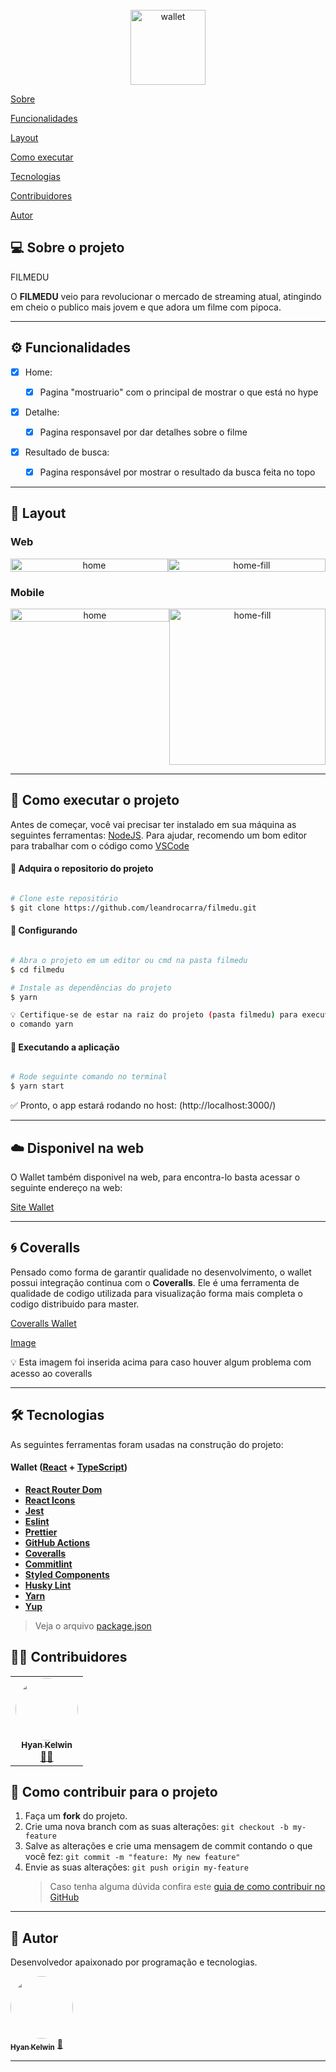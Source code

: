<div align="center">
<br>
  <img src="./src/compound/logo.png" alt="wallet" width="120">
<br>
</div>

<p>
 <a href="#-sobre-o-projeto">Sobre</a>
</p>
<p>
 <a href="#-funcionalidades">Funcionalidades</a>
</p>
<p>
 <a href="#-layout">Layout</a>
</p>
<p>
 <a href="#-como-executar-o-projeto">Como executar</a>
</p>
<p>
 <a href="#-tecnologias">Tecnologias</a>
</p>
<p>
 <a href="#-contribuidores">Contribuidores</a>
</p>
<p>
 <a href="#-autor">Autor</a>
</p>

## 💻 Sobre o projeto

FILMEDU

O <b>FILMEDU</b> veio para revolucionar o mercado de streaming atual, atingindo em cheio o publico mais jovem e que adora um filme com pipoca.</p>

---

## ⚙️ Funcionalidades

- [x] Home:

  - [x] Pagina "mostruario" com o principal de mostrar o que está no hype

- [x] Detalhe:

  - [x] Pagina responsavel por dar detalhes sobre o filme

- [x] Resultado de busca:

  - [x] Pagina responsável por mostrar o resultado da busca feita no topo

---

## 🎨 Layout

### Web

<p align="center" style="display: flex; align-items: flex-start; justify-content: center;">
  <img alt="home" title="#home" src="./src/compound/home.png" width="100%">
  <img alt="home-fill" title="#uhome-fill" title="#home" src="./src/compound/naboca.png" width="100%">
  
</p>

### Mobile

<p align="center" style="display: flex; align-items: flex-start; justify-content: center;">
  <img alt="home" title="#home" src="./src/compound/homeMobile.png" width="100%">
  <img alt="home-fill" title="#home-fill" src="./src/compound/detailMobile.png" width="250px">
</p>

---

## 🚀 Como executar o projeto

Antes de começar, você vai precisar ter instalado em sua máquina as seguintes ferramentas:
[NodeJS](https://nodejs.org/en/). Para ajudar, recomendo um bom editor para trabalhar com o código como [VSCode](https://code.visualstudio.com/)

#### 🎲 Adquira o repositorio do projeto

```bash

# Clone este repositório
$ git clone https://github.com/leandrocarra/filmedu.git


```

#### 🎲 Configurando

```bash

# Abra o projeto em um editor ou cmd na pasta filmedu
$ cd filmedu

# Instale as dependências do projeto
$ yarn

💡 Certifique-se de estar na raiz do projeto (pasta filmedu) para executar
o comando yarn

```

#### 🎲 Executando a aplicação

```bash

# Rode seguinte comando no terminal
$ yarn start


```

<p>✅ Pronto, o app estará rodando no host: (http://localhost:3000/)</p>

---

<!-- ## 🚀 Como executar os testes

Para os testes utilizamos o <b>Jest</b> e para roda-lo é bem simples:

#### 🎲 Executando os testes

```bash

# Rode seguinte comando no terminal
$ yarn test


```

#### 🎲 Executando os testes com coverage

```bash

# Rode seguinte comando no terminal
$ yarn test:coverage

```

--- -->

## :cloud: Disponivel na web

O Wallet também disponivel na web, para encontra-lo basta acessar o seguinte
endereço na web:

[Site Wallet](https://web-wallet.herokuapp.com/)

---

## :cyclone: Coveralls

Pensado como forma de garantir qualidade no desenvolvimento, o wallet possui integração
continua com o <b>Coveralls</b>. Ele é uma ferramenta de qualidade de codigo utilizada para
visualização forma mais completa o codigo distribuido para master.

[Coveralls Wallet](https://coveralls.io/github/hyankelwin/wallet)

[Image](https://drive.google.com/file/d/1DYQKa9Du3a-9gp5Y29vNwg8LkrlZCYyk/view?usp=sharing)

💡 Esta imagem foi inserida acima para caso houver algum problema com acesso ao
coveralls

---

## 🛠 Tecnologias

As seguintes ferramentas foram usadas na construção do projeto:

#### **Wallet** ([React](https://reactjs.org/) + [TypeScript](https://www.typescriptlang.org/))

- **[React Router Dom](https://github.com/ReactTraining/react-router/tree/master/packages/react-router-dom)**
- **[React Icons](https://react-icons.github.io/react-icons/)**
- **[Jest](https://jestjs.io/)**
- **[Eslint](https://eslint.org/)**
- **[Prettier](https://prettier.io/)**
- **[GitHub Actions](https://docs.github.com/pt/actions)**
- **[Coveralls](https://coveralls.io/)**
- **[Commitlint](https://commitlint.js.org/#/)**
- **[Styled Components](https://styled-components.com/)**
- **[Husky Lint](https://typicode.github.io/husky/#/)**
- **[Yarn](https://yarnpkg.com/)**
- **[Yup](https://github.com/jquense/yup)**

> Veja o arquivo [package.json](https://github.com/hyankelwin/wallet/blob/main/package.json)

## 👨‍💻 Contribuidores

<table>
  <tr>
    <td align="center"><a href="https://github.com/hyankelwin"><img style="border-radius: 50%;" src="https://gitlab.com/uploads/-/system/user/avatar/9851036/avatar.png" width="100px;" alt=""/><br /><sub><b>Hyan Kelwin</b></sub></a><br /><a href="https://github.com/hyankelwin" >👨‍🚀</a></td>
  </tr>
</table>

## 💪 Como contribuir para o projeto

1. Faça um **fork** do projeto.
2. Crie uma nova branch com as suas alterações: `git checkout -b my-feature`
3. Salve as alterações e crie uma mensagem de commit contando o que você fez: `git commit -m "feature: My new feature"`
4. Envie as suas alterações: `git push origin my-feature`
   > Caso tenha alguma dúvida confira este [guia de como contribuir no GitHub](https://www.linkedin.com/pulse/como-contribuir-em-um-projeto-open-source-github-f%C3%A1bio-amaral/?originalSubdomain=pt)

---

## 🦸 Autor

Desenvolvedor apaixonado por programação e tecnologias.

<a href="https://github.com/hyankelwin">
 <img style="border-radius: 50%;" src="https://gitlab.com/uploads/-/system/user/avatar/9851036/avatar.png" width="100px;" alt=""/>
 <br />
 <sub><b>Hyan Kelwin</b></sub></a> <a href="https://github.com/hyankelwin" title="GitHub Hyan">🚀</a>
 <br />

---
